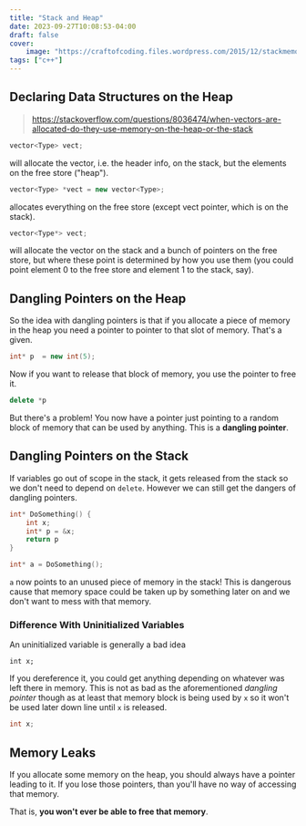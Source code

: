 ```yaml
---
title: "Stack and Heap"
date: 2023-09-27T10:08:53-04:00
draft: false
cover:
    image: "https://craftofcoding.files.wordpress.com/2015/12/stackmemory31.jpg"
tags: ["c++"]
---
```


## Declaring Data Structures on the Heap

> <https://stackoverflow.com/questions/8036474/when-vectors-are-allocated-do-they-use-memory-on-the-heap-or-the-stack>

```cpp
vector<Type> vect;
```

will allocate the vector, i.e. the header info, on the stack, but the elements on the free store ("heap").

```cpp
vector<Type> *vect = new vector<Type>;
```

allocates everything on the free store (except vect pointer, which is on the stack).

```cpp
vector<Type*> vect;
```

will allocate the vector on the stack and a bunch of pointers on the free store, but where these point is determined by how you use them (you could point element 0 to the free store and element 1 to the stack, say).

## Dangling Pointers on the Heap

So the idea with dangling pointers is that if you allocate a piece of memory in the heap you need a pointer to pointer to that slot of memory. That's a given.

```cpp
int* p  = new int(5);
```

Now if you want to release that block of memory, you use the pointer to free it.

```cpp
delete *p
```

But there's a problem! You now have a pointer just pointing to a random block of memory that can be used by anything.
This is a **dangling pointer**.

## Dangling Pointers on the Stack

If variables go out of scope in the stack, it gets released from the stack so we don't need to depend on `delete`. However we can still get the dangers of dangling pointers.

```cpp
int* DoSomething() {
    int x;
    int* p = &x;
    return p
}

int* a = DoSomething();
```

`a` now points to an unused piece of memory in the stack! This is dangerous cause that memory space could be taken up by something later on and we don't want to mess with that memory.

### Difference With Uninitialized Variables

An uninitialized variable is generally a bad idea

`int x;`

If you dereference it, you could get anything depending on whatever was left there in memory. This is not as bad as the aforementioned *dangling pointer* though as at least that memory block is being used by `x` so it won't be used later down line until `x` is released.

```cpp
int x;
```

## Memory Leaks

If you allocate some memory on the heap, you should always have a pointer leading to it. If you lose those pointers, than you'll have no way of accessing that memory.

That is, **you won't ever be able to free that memory**.
